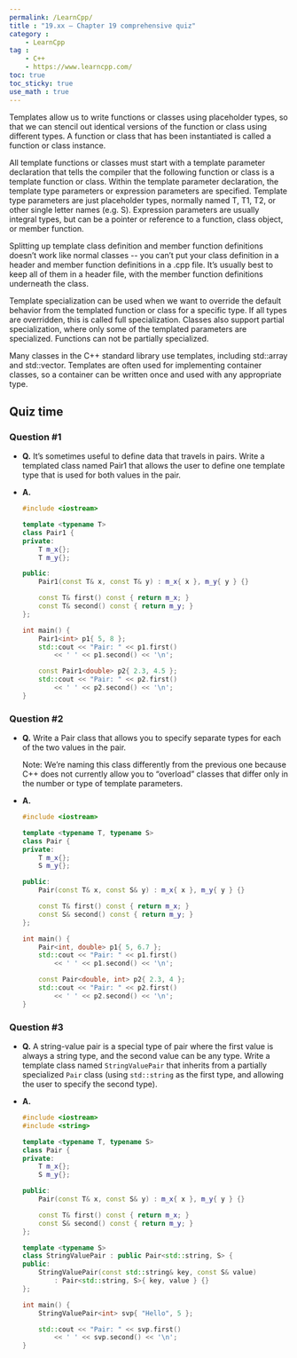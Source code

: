 ```yaml
---
permalink: /LearnCpp/
title : "19.xx — Chapter 19 comprehensive quiz"
category :
    - LearnCpp
tag : 
    - C++
    - https://www.learncpp.com/
toc: true  
toc_sticky: true
use_math : true
---
```



Templates allow us to write functions or classes using placeholder types, so that we can stencil out identical versions of the function or class using different types. A function or class that has been instantiated is called a function or class instance.

All template functions or classes must start with a template parameter declaration that tells the compiler that the following function or class is a template function or class. Within the template parameter declaration, the template type parameters or expression parameters are specified. Template type parameters are just placeholder types, normally named T, T1, T2, or other single letter names (e.g. S). Expression parameters are usually integral types, but can be a pointer or reference to a function, class object, or member function.

Splitting up template class definition and member function definitions doesn’t work like normal classes -- you can’t put your class definition in a header and member function definitions in a .cpp file. It’s usually best to keep all of them in a header file, with the member function definitions underneath the class.

Template specialization can be used when we want to override the default behavior from the templated function or class for a specific type. If all types are overridden, this is called full specialization. Classes also support partial specialization, where only some of the templated parameters are specialized. Functions can not be partially specialized.

Many classes in the C++ standard library use templates, including std::array and std::vector. Templates are often used for implementing container classes, so a container can be written once and used with any appropriate type.


## Quiz time


### Question #1

- **Q.** It’s sometimes useful to define data that travels in pairs. Write a templated class named Pair1 that allows the user to define one template type that is used for both values in the pair.

- **A.** 

    ```c++
    #include <iostream>

    template <typename T>
    class Pair1 {
    private:
        T m_x{};
        T m_y{};

    public:
        Pair1(const T& x, const T& y) : m_x{ x }, m_y{ y } {}

        const T& first() const { return m_x; }
        const T& second() const { return m_y; }
    };

    int main() {
        Pair1<int> p1{ 5, 8 };
        std::cout << "Pair: " << p1.first()
            << ' ' << p1.second() << '\n';

        const Pair1<double> p2{ 2.3, 4.5 };
        std::cout << "Pair: " << p2.first()
            << ' ' << p2.second() << '\n';
    }
    ```

### Question #2

- **Q.** Write a Pair class that allows you to specify separate types for each of the two values in the pair.

    Note: We’re naming this class differently from the previous one because C++ does not currently allow you to “overload” classes that differ only in the number or type of template parameters.

- **A.** 

    ```c++
    #include <iostream>

    template <typename T, typename S>
    class Pair {
    private:
        T m_x{};
        S m_y{};

    public:
        Pair(const T& x, const S& y) : m_x{ x }, m_y{ y } {}

        const T& first() const { return m_x; }
        const S& second() const { return m_y; }
    };

    int main() {
        Pair<int, double> p1{ 5, 6.7 };
        std::cout << "Pair: " << p1.first()
            << ' ' << p1.second() << '\n';

        const Pair<double, int> p2{ 2.3, 4 };
        std::cout << "Pair: " << p2.first()
            << ' ' << p2.second() << '\n';
    }
    ```


### Question #3

- **Q.** A string-value pair is a special type of pair where the first value is always a string type, and the second value can be any type. Write a template class named `StringValuePair` that inherits from a partially specialized `Pair` class (using `std::string` as the first type, and allowing the user to specify the second type).

- **A.** 

    ```c++
    #include <iostream>
    #include <string>

    template <typename T, typename S>
    class Pair {
    private:
        T m_x{};
        S m_y{};

    public:
        Pair(const T& x, const S& y) : m_x{ x }, m_y{ y } {}

        const T& first() const { return m_x; }
        const S& second() const { return m_y; }
    };

    template <typename S>
    class StringValuePair : public Pair<std::string, S> {
    public:
        StringValuePair(const std::string& key, const S& value)
            : Pair<std::string, S>{ key, value } {}
    };

    int main() {
        StringValuePair<int> svp{ "Hello", 5 };

        std::cout << "Pair: " << svp.first()
            << ' ' << svp.second() << '\n';
    }
    ```
